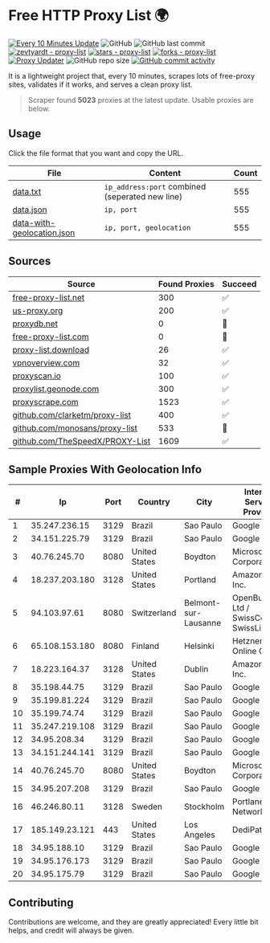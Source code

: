 
# Free HTTP Proxy List 🌍

[![Every 10 Minutes Update](https://github.com/mertguvencli/http-proxy-list/actions/workflows/main.yml/badge.svg?branch=main)](https://github.com/mertguvencli/http-proxy-list/actions/workflows/main.yml)
![GitHub](https://img.shields.io/github/license/mertguvencli/http-proxy-list)
![GitHub last commit](https://img.shields.io/github/last-commit/mertguvencli/http-proxy-list)
[![zevtyardt - proxy-list](https://img.shields.io/static/v1?label=zevtyardt&message=proxy-list&color=blue&logo=github)](https://github.com/zevtyardt/proxy-list "Go to GitHub repo")
[![stars - proxy-list](https://img.shields.io/github/stars/zevtyardt/proxy-list?style=social)](https://github.com/zevtyardt/proxy-list)
[![forks - proxy-list](https://img.shields.io/github/forks/zevtyardt/proxy-list?style=social)](https://github.com/zevtyardt/proxy-list)
[![Proxy Updater](https://github.com/zevtyardt/proxy-list/workflows/Proxy%20Updater/badge.svg)](https://github.com/zevtyardt/proxy-list/actions?query=workflow:"Proxy+Updater")
![GitHub repo size](https://img.shields.io/github/repo-size/zevtyardt/proxy-list)
[![GitHub commit activity](https://img.shields.io/github/commit-activity/m/zevtyardt/proxy-list?logo=commits)](https://github.com/zevtyardt/proxy-list/commits/main)

It is a lightweight project that, every 10 minutes, scrapes lots of free-proxy sites, validates if it works, and serves a clean proxy list.

> Scraper found **5023** proxies at the latest update. Usable proxies are below.

## Usage

Click the file format that you want and copy the URL.

|File|Content|Count|
|----|-------|-----|
|[data.txt](https://raw.githubusercontent.com/mertguvencli/http-proxy-list/main/proxy-list/data.txt)|`ip_address:port` combined (seperated new line)|555|
|[data.json](https://raw.githubusercontent.com/mertguvencli/http-proxy-list/main/proxy-list/data.json)|`ip, port`|555|
|[data-with-geolocation.json](https://raw.githubusercontent.com/mertguvencli/http-proxy-list/main/proxy-list/data-with-geolocation.json)|`ip, port, geolocation`|555|

## Sources

|Source|Found Proxies|Succeed|
|------|-------------|-------|
|[free-proxy-list.net](https://free-proxy-list.net)|300|✅|
|[us-proxy.org](https://www.us-proxy.org)|200|✅|
|[proxydb.net](http://proxydb.net)|0|🚫|
|[free-proxy-list.com](https://free-proxy-list.com/?page=&port=&type%5B%5D=http&type%5B%5D=https&up_time=0&search=Search)|0|🚫|
|[proxy-list.download](https://www.proxy-list.download/HTTP)|26|✅|
|[vpnoverview.com](https://vpnoverview.com/privacy/anonymous-browsing/free-proxy-servers)|32|✅|
|[proxyscan.io](https://www.proxyscan.io)|100|✅|
|[proxylist.geonode.com](https://proxylist.geonode.com/api/proxy-list?limit=300&page=1&sort_by=lastChecked&sort_type=desc&protocols=http,https)|300|✅|
|[proxyscrape.com](https://api.proxyscrape.com/v2/?request=displayproxies&protocol=http&timeout=10000&country=all&ssl=all&anonymity=all)|1523|✅|
|[github.com/clarketm/proxy-list](https://raw.githubusercontent.com/clarketm/proxy-list/master/proxy-list-raw.txt)|400|✅|
|[github.com/monosans/proxy-list](https://raw.githubusercontent.com/monosans/proxy-list/main/proxies/http.txt)|533|🚫|
|[github.com/TheSpeedX/PROXY-List](https://raw.githubusercontent.com/TheSpeedX/PROXY-List/master/http.txt)|1609|✅|


## Sample Proxies With Geolocation Info

|#|Ip|Port|Country|City|Internet Service Provider|
|-|--|----|-------|----|-------------------------|
|1|35.247.236.15|3129|Brazil|Sao Paulo|Google LLC|
|2|34.151.225.79|3129|Brazil|Sao Paulo|Google LLC|
|3|40.76.245.70|8080|United States|Boydton|Microsoft Corporation|
|4|18.237.203.180|3128|United States|Portland|Amazon.com, Inc.|
|5|94.103.97.61|8080|Switzerland|Belmont-sur-Lausanne|OpenBusiness Ltd / SwissCenter / SwissLink|
|6|65.108.153.180|8080|Finland|Helsinki|Hetzner Online GmbH|
|7|18.223.164.37|3128|United States|Dublin|Amazon.com, Inc.|
|8|35.198.44.75|3129|Brazil|Sao Paulo|Google LLC|
|9|35.199.81.224|3129|Brazil|Sao Paulo|Google LLC|
|10|35.199.74.74|3129|Brazil|Sao Paulo|Google LLC|
|11|35.247.219.108|3129|Brazil|Sao Paulo|Google LLC|
|12|34.95.208.34|3129|Brazil|Sao Paulo|Google LLC|
|13|34.151.244.141|3129|Brazil|Sao Paulo|Google LLC|
|14|40.76.245.70|8080|United States|Boydton|Microsoft Corporation|
|15|34.95.207.208|3129|Brazil|Sao Paulo|Google LLC|
|16|46.246.80.11|3128|Sweden|Stockholm|Portlane Network|
|17|185.149.23.121|443|United States|Los Angeles|DediPath|
|18|34.95.188.10|3129|Brazil|Sao Paulo|Google LLC|
|19|34.95.176.173|3129|Brazil|Sao Paulo|Google LLC|
|20|34.95.175.79|3129|Brazil|Sao Paulo|Google LLC|



## Contributing

Contributions are welcome, and they are greatly appreciated! Every
little bit helps, and credit will always be given.

